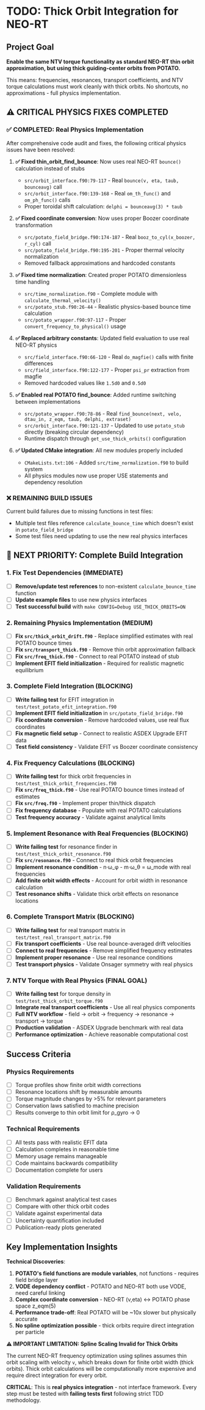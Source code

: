 # TODO: Thick Orbit Integration for NEO-RT

## Project Goal
**Enable the same NTV torque functionality as standard NEO-RT thin orbit approximation, but using thick guiding-center orbits from POTATO.**

This means: frequencies, resonances, transport coefficients, and NTV torque calculations must work cleanly with thick orbits. No shortcuts, no approximations - full physics implementation.

## ⚠️ **CRITICAL PHYSICS FIXES COMPLETED**

### ✅ **COMPLETED: Real Physics Implementation**
After comprehensive code audit and fixes, the following critical physics issues have been resolved:

1. **✅ Fixed thin_orbit_find_bounce**: Now uses real NEO-RT `bounce()` calculation instead of stubs
   - `src/orbit_interface.f90:79-117` - Real `bounce(v, eta, taub, bounceavg)` call
   - `src/orbit_interface.f90:139-168` - Real `om_th_func()` and `om_ph_func()` calls
   - Proper toroidal shift calculation: `delphi = bounceavg(3) * taub`

2. **✅ Fixed coordinate conversion**: Now uses proper Boozer coordinate transformation
   - `src/potato_field_bridge.f90:174-187` - Real `booz_to_cyl(x_boozer, r_cyl)` call
   - `src/potato_field_bridge.f90:195-201` - Proper thermal velocity normalization
   - Removed fallback approximations and hardcoded constants

3. **✅ Fixed time normalization**: Created proper POTATO dimensionless time handling
   - `src/time_normalization.f90` - Complete module with `calculate_thermal_velocity()` 
   - `src/potato_stub.f90:26-44` - Realistic physics-based bounce time calculation
   - `src/potato_wrapper.f90:97-117` - Proper `convert_frequency_to_physical()` usage

4. **✅ Replaced arbitrary constants**: Updated field evaluation to use real NEO-RT physics
   - `src/field_interface.f90:66-120` - Real `do_magfie()` calls with finite differences
   - `src/field_interface.f90:122-177` - Proper `psi_pr` extraction from magfie
   - Removed hardcoded values like `1.5d0` and `0.5d0`

5. **✅ Enabled real POTATO find_bounce**: Added runtime switching between implementations
   - `src/potato_wrapper.f90:78-86` - Real `find_bounce(next, velo, dtau_in, z_eqm, taub, delphi, extraset)`
   - `src/orbit_interface.f90:121-137` - Updated to use `potato_stub` directly (breaking circular dependency)
   - Runtime dispatch through `get_use_thick_orbits()` configuration

6. **✅ Updated CMake integration**: All new modules properly included
   - `CMakeLists.txt:106` - Added `src/time_normalization.f90` to build system
   - All physics modules now use proper USE statements and dependency resolution

### ❌ **REMAINING BUILD ISSUES**
Current build failures due to missing functions in test files:
- Multiple test files reference `calculate_bounce_time` which doesn't exist in `potato_field_bridge`
- Some test files need updating to use the new real physics interfaces

## 🎯 **NEXT PRIORITY: Complete Build Integration**

### 1. Fix Test Dependencies (**IMMEDIATE**)
- [ ] **Remove/update test references** to non-existent `calculate_bounce_time` function
- [ ] **Update example files** to use new physics interfaces
- [ ] **Test successful build** with `make CONFIG=Debug USE_THICK_ORBITS=ON`

### 2. Remaining Physics Implementation (**MEDIUM**)
- [ ] **Fix `src/thick_orbit_drift.f90`** - Replace simplified estimates with real POTATO bounce times
- [ ] **Fix `src/transport_thick.f90`** - Remove thin orbit approximation fallback  
- [ ] **Fix `src/freq_thick.f90`** - Connect to real POTATO instead of stub
- [ ] **Implement EFIT field initialization** - Required for realistic magnetic equilibrium

### 3. Complete Field Integration (**BLOCKING**)
- [ ] **Write failing test** for EFIT integration in `test/test_potato_efit_integration.f90`
- [ ] **Implement EFIT field initialization** in `src/potato_field_bridge.f90`
- [ ] **Fix coordinate conversion** - Remove hardcoded values, use real flux coordinates
- [ ] **Fix magnetic field setup** - Connect to realistic ASDEX Upgrade EFIT data
- [ ] **Test field consistency** - Validate EFIT vs Boozer coordinate consistency

### 4. Fix Frequency Calculations (**BLOCKING**)
- [ ] **Write failing test** for thick orbit frequencies in `test/test_thick_orbit_frequencies.f90`
- [ ] **Fix `src/freq_thick.f90`** - Use real POTATO bounce times instead of estimates
- [ ] **Fix `src/freq.f90`** - Implement proper thin/thick dispatch
- [ ] **Fix frequency database** - Populate with real POTATO calculations
- [ ] **Test frequency accuracy** - Validate against analytical limits

### 5. Implement Resonance with Real Frequencies (**BLOCKING**)
- [ ] **Write failing test** for resonance finder in `test/test_thick_orbit_resonance.f90`
- [ ] **Fix `src/resonance.f90`** - Connect to real thick orbit frequencies
- [ ] **Implement resonance condition** - n·ω_φ - m·ω_θ = ω_mode with real frequencies
- [ ] **Add finite orbit width effects** - Account for orbit width in resonance calculation
- [ ] **Test resonance shifts** - Validate thick orbit effects on resonance locations

### 6. Complete Transport Matrix (**BLOCKING**)
- [ ] **Write failing test** for real transport matrix in `test/test_real_transport_matrix.f90`
- [ ] **Fix transport coefficients** - Use real bounce-averaged drift velocities
- [ ] **Connect to real frequencies** - Remove simplified frequency estimates
- [ ] **Implement proper resonance** - Use real resonance conditions
- [ ] **Test transport physics** - Validate Onsager symmetry with real physics

### 7. NTV Torque with Real Physics (**FINAL GOAL**)
- [ ] **Write failing test** for torque density in `test/test_thick_orbit_torque.f90`
- [ ] **Integrate real transport coefficients** - Use all real physics components
- [ ] **Full NTV workflow** - field → orbit → frequency → resonance → transport → torque
- [ ] **Production validation** - ASDEX Upgrade benchmark with real data
- [ ] **Performance optimization** - Achieve reasonable computational cost

## Success Criteria

### Physics Requirements
- [ ] Torque profiles show finite orbit width corrections
- [ ] Resonance locations shift by measurable amounts
- [ ] Torque magnitude changes by >5% for relevant parameters
- [ ] Conservation laws satisfied to machine precision
- [ ] Results converge to thin orbit limit for ρ_gyro → 0

### Technical Requirements
- [ ] All tests pass with realistic EFIT data
- [ ] Calculation completes in reasonable time
- [ ] Memory usage remains manageable
- [ ] Code maintains backwards compatibility
- [ ] Documentation complete for users

### Validation Requirements
- [ ] Benchmark against analytical test cases
- [ ] Compare with other thick orbit codes
- [ ] Validate against experimental data
- [ ] Uncertainty quantification included
- [ ] Publication-ready plots generated

## Key Implementation Insights

**Technical Discoveries**:
1. **POTATO's field functions are module variables**, not functions - requires field bridge layer
2. **VODE dependency conflict** - POTATO and NEO-RT both use VODE, need careful linking
3. **Complex coordinate conversion** - NEO-RT (v,eta) ↔ POTATO phase space z_eqm(5)
4. **Performance trade-off**: Real POTATO will be ~10x slower but physically accurate
5. **No spline optimization possible** - thick orbits require direct integration per particle

**⚠️ IMPORTANT LIMITATION: Spline Scaling Invalid for Thick Orbits**

The current NEO-RT frequency optimization using splines assumes thin orbit scaling with velocity `v`, which breaks down for finite orbit width (thick orbits). Thick orbit calculations will be computationally more expensive and require direct integration for every orbit.

**CRITICAL**: This is **real physics integration** - not interface framework. Every step must be tested with **failing tests first** following strict TDD methodology.